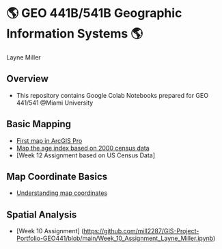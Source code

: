 # :earth_americas: GEO 441B/541B Geographic Information Systems :earth_americas:

Layne Miller

## Overview
- This repository contains Google Colab Notebooks prepared for GEO 441/541 @Miami University

## Basic Mapping

- [First map in ArcGIS Pro](Week_2_Assignment_Layne_Miller.ipynb)
- [Map the age index based on 2000 census data](Week_5_Assignment_Layne_Miller.ipynb)
- [Week 12 Assignment based on US Census Data]
## Map Coordinate Basics

- [Understanding map coordinates](Week_3_Assignment_Layne_Miller.ipynb)

## Spatial Analysis

- [Week 10 Assignment] (https://github.com/mill2287/GIS-Project-Portfolio-GEO441/blob/main/Week_10_Assignment_Layne_Miller.ipynb)
